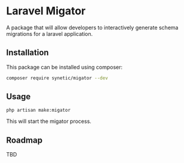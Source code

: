# Laravel Migator

A package that will allow developers to interactively generate schema migrations for a laravel application.

## Installation

This package can be installed using composer:

```bash
composer require synetic/migator --dev
```

## Usage

`php artisan make:migator`

This will start the migator process.

## Roadmap

TBD
